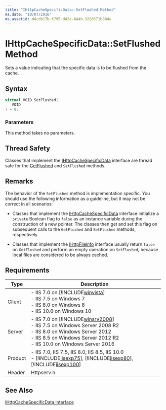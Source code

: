 ```yaml
---
title: "IHttpCacheSpecificData::SetFlushed Method"
ms.date: "10/07/2016"
ms.assetid: d4cdb17b-f795-d42d-844b-3228571b804e
---
```

# IHttpCacheSpecificData::SetFlushed Method
Sets a value indicating that the specific data is to be flushed from the cache.  
  
## Syntax  
  
```cpp  
virtual VOID SetFlushed(  
   VOID  
) = 0;  
```  
  
### Parameters  
 This method takes no parameters.  
  
## Thread Safety  
 Classes that implement the [IHttpCacheSpecificData](../../web-development-reference/native-code-api-reference/ihttpcachespecificdata-interface.md) interface are thread safe for the [GetFlushed](../../web-development-reference/native-code-api-reference/ihttpcachespecificdata-getflushed-method.md) and `SetFlushed` methods.  
  
## Remarks  
 The behavior of the `SetFlushed` method is implementation specific. You should use the following information as a guideline, but it may not be correct in all scenarios:  
  
- Classes that implement the [IHttpCacheSpecificData](../../web-development-reference/native-code-api-reference/ihttpcachespecificdata-interface.md) interface initialize a `private` Boolean flag to `false` as an instance variable during the construction of a new pointer. The classes then get and set this flag on subsequent calls to the `GetFlushed` and `SetFlushed` methods, respectively.  
  
- Classes that implement the [IHttpFileInfo](../../web-development-reference/native-code-api-reference/ihttpfileinfo-interface.md) interface usually return `false` on `GetFlushed` and perform an empty operation on `SetFlushed`, because local files are considered to be always cached.  
  
## Requirements  
  
|Type|Description|  
|----------|-----------------|  
|Client|-   IIS 7.0 on [!INCLUDE[winvista](../../wmi-provider/includes/winvista-md.md)]<br />-   IIS 7.5 on Windows 7<br />-   IIS 8.0 on Windows 8<br />-   IIS 10.0 on Windows 10|  
|Server|-   IIS 7.0 on [!INCLUDE[winsrv2008](../../wmi-provider/includes/winsrv2008-md.md)]<br />-   IIS 7.5 on Windows Server 2008 R2<br />-   IIS 8.0 on Windows Server 2012<br />-   IIS 8.5 on Windows Server 2012 R2<br />-   IIS 10.0 on Windows Server 2016|  
|Product|-   IIS 7.0, IIS 7.5, IIS 8.0, IIS 8.5, IIS 10.0<br />-   [!INCLUDE[iisexp75](../../web-development-reference/native-code-api-reference/includes/iisexp75-md.md)], [!INCLUDE[iisexp80](../../web-development-reference/native-code-api-reference/includes/iisexp80-md.md)], [!INCLUDE[iisexp100](../../web-development-reference/native-code-api-reference/includes/iisexp100-md.md)]|  
|Header|Httpserv.h|  
  
## See Also  
 [IHttpCacheSpecificData Interface](../../web-development-reference/native-code-api-reference/ihttpcachespecificdata-interface.md)
